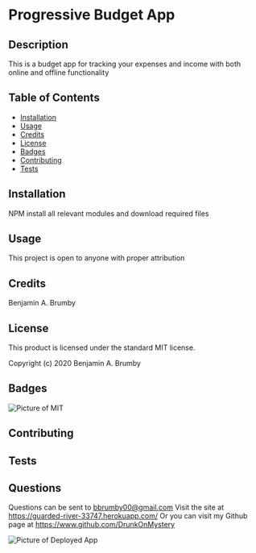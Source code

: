 
# Progressive Budget App

## Description 

This is a budget app for tracking your expenses and income with both online and offline functionality

## Table of Contents 

* [Installation](#installation)
* [Usage](#usage)
* [Credits](#credits)
* [License](#license)
* [Badges](#badges)
* [Contributing](#contributing)
* [Tests](#tests)


## Installation

NPM install all relevant modules and download required files


## Usage 

This project is open to anyone with proper attribution


## Credits

Benjamin A. Brumby


## License

This product is licensed under the standard MIT license.

Copyright (c) 2020 Benjamin A. Brumby


## Badges

![Picture of MIT](https://img.shields.io/badge/license-MIT-blue.svg)

## Contributing



## Tests



## Questions

Questions can be sent to bbrumby00@gmail.com
Visit the site at https://guarded-river-33747.herokuapp.com/
Or you can visit my Github page at https://www.github.com/DrunkOnMystery

![Picture of Deployed App](https://pbs.twimg.com/media/Emf9nJEXYAIY6mx?format=png&name=small)